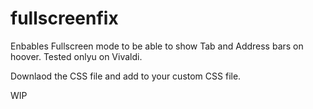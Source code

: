 # fullscreenfix

Enbables Fullscreen mode to be able to show  Tab and Address bars on hoover. Tested onlyu on Vivaldi.

Downlaod the CSS file and add to your custom CSS file. 

WIP
